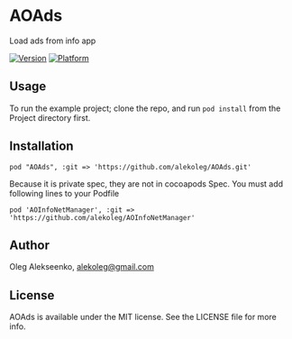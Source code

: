 # AOAds

Load ads from info app

[![Version](http://cocoapod-badges.herokuapp.com/v/AOAds/badge.png)](http://cocoadocs.org/docsets/AOAds)
[![Platform](http://cocoapod-badges.herokuapp.com/p/AOAds/badge.png)](http://cocoadocs.org/docsets/AOAds)

## Usage

To run the example project; clone the repo, and run `pod install` from the Project directory first.

## Installation


    pod "AOAds", :git => 'https://github.com/alekoleg/AOAds.git'

Because it is private spec, they are not in cocoapods Spec. You must add following lines to your Podfile
        
    pod 'AOInfoNetManager', :git => 'https://github.com/alekoleg/AOInfoNetManager'
    
## Author

Oleg Alekseenko, alekoleg@gmail.com

## License

AOAds is available under the MIT license. See the LICENSE file for more info.

